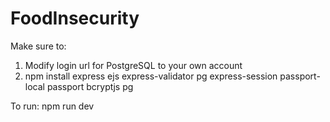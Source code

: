 # FoodInsecurity

Make sure to:
  1. Modify login url for PostgreSQL to your own account
  2. npm install express ejs express-validator pg express-session passport-local passport bcryptjs pg 

To run: npm run dev
